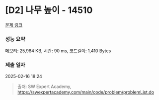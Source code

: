 # [D2] 나무 높이 - 14510 

[문제 링크](https://swexpertacademy.com/main/code/problem/problemDetail.do?contestProbId=AYFofW8qpXYDFAR4) 

### 성능 요약

메모리: 25,984 KB, 시간: 90 ms, 코드길이: 1,410 Bytes

### 제출 일자

2025-02-16 18:24



> 출처: SW Expert Academy, https://swexpertacademy.com/main/code/problem/problemList.do